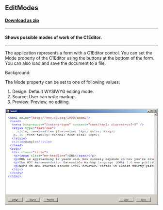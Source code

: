 ## EditModes
#### [Download as zip](https://grapecity.github.io/DownGit/#/home?url=https://github.com/GrapeCity/ComponentOne-WinForms-Samples/tree/master/NetFramework\XHtmlEditor\VB\EditModes)
____
#### Shows possible modes of work of the C1Editor.
____
The application represents a form with a C1Editor control.
You can set the Mode property of the C1Editor using the buttons at the bottom of the form.
You can also load and save the document to a file.

Background:

The Mode property can be set to one of following values:
 1. Design: Default WYSIWYG editing mode.
 2. Source: User can write markup.
 3. Preview: Preview, no editing.

![screenshot](screenshot.png)
